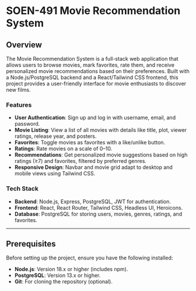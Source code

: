 # SOEN-491 Movie Recommendation System

## Overview

The Movie Recommendation System is a full-stack web application that allows users to browse movies, mark favorites, rate them, and receive personalized movie recommendations based on their preferences. Built with a Node.js/PostgreSQL backend and a React/Tailwind CSS frontend, this project provides a user-friendly interface for movie enthusiasts to discover new films.

### Features
- **User Authentication**: Sign up and log in with username, email, and password.
- **Movie Listing**: View a list of all movies with details like title, plot, viewer ratings, release year, and posters.
- **Favorites**: Toggle movies as favorites with a like/unlike button.
- **Ratings**: Rate movies on a scale of 0–10.
- **Recommendations**: Get personalized movie suggestions based on high ratings (≥7) and favorites, filtered by preferred genres.
- **Responsive Design**: Navbar and movie grid adapt to desktop and mobile views using Tailwind CSS.

### Tech Stack
- **Backend**: Node.js, Express, PostgreSQL, JWT for authentication.
- **Frontend**: React, React Router, Tailwind CSS, Headless UI, Heroicons.
- **Database**: PostgreSQL for storing users, movies, genres, ratings, and favorites.

---

## Prerequisites

Before setting up the project, ensure you have the following installed:
- **Node.js**: Version 18.x or higher (includes npm).
- **PostgreSQL**: Version 13.x or higher.
- **Git**: For cloning the repository (optional).



